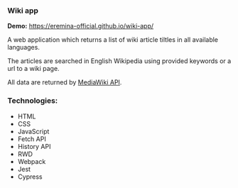 ### Wiki app

**Demo:** https://eremina-official.github.io/wiki-app/

A web application which returns a list of wiki article tiltles in all available languages.

The articles are searched in English Wikipedia using provided keywords or a url to a wiki page.

All data are returned by [MediaWiki API](https://www.mediawiki.org/wiki/API:Main_page).

### Technologies:
- HTML
- CSS
- JavaScript
- Fetch API
- History API
- RWD
- Webpack
- Jest
- Cypress
